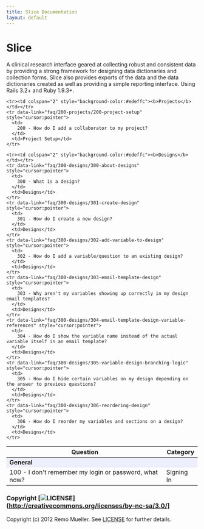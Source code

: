 ```yaml
---
title: Slice Documentation
layout: default
---
```


# Slice

A clinical research interface geared at collecting robust and consistent data by providing a strong framework for designing data dictionaries and collection forms. Slice also provides exports of the data and the data dictionaries created as well as providing a simple reporting interface. Using Rails 3.2+ and Ruby 1.9.3+.


<table class="table table-hover">
  <thead>
    <tr>
      <th>Question</th>
      <th>Category</th>
    </tr>
  </thead>
  <tbody>
    <tr><td colspan="2" style="background-color:#edeffc"><b>General</b></td></tr>
    <tr data-link="faq/100-general/100-signing-in" style="cursor:pointer">
      <td>
        100 - I don't remember my login or password, what now?
      </td>
      <td>Signing In</td>
    </tr>

    <tr><td colspan="2" style="background-color:#edeffc"><b>Projects</b></td></tr>
    <tr data-link="faq/200-projects/200-project-setup" style="cursor:pointer">
      <td>
        200 - How do I add a collaborator to my project?
      </td>
      <td>Project Setup</td>
    </tr>

    <tr><td colspan="2" style="background-color:#edeffc"><b>Designs</b></td></tr>
    <tr data-link="faq/300-designs/300-about-designs" style="cursor:pointer">
      <td>
        300 - What is a design?
      </td>
      <td>Designs</td>
    </tr>
    <tr data-link="faq/300-designs/301-create-design" style="cursor:pointer">
      <td>
        301 - How do I create a new design?
      </td>
      <td>Designs</td>
    </tr>
    <tr data-link="faq/300-designs/302-add-variable-to-design" style="cursor:pointer">
      <td>
        302 - How do I add a variable/question to an existing design?
      </td>
      <td>Designs</td>
    </tr>
    <tr data-link="faq/300-designs/303-email-template-design" style="cursor:pointer">
      <td>
        303 - Why aren't my variables showing up correctly in my design email templates?
      </td>
      <td>Designs</td>
    </tr>
    <tr data-link="faq/300-designs/304-email-template-design-variable-references" style="cursor:pointer">
      <td>
        304 - How do I show the variable name instead of the actual variable itself in an email template?
      </td>
      <td>Designs</td>
    </tr>
    <tr data-link="faq/300-designs/305-variable-design-branching-logic" style="cursor:pointer">
      <td>
        305 - How do I hide certain variables on my design depending on the answer to previous questions?
      </td>
      <td>Designs</td>
    </tr>
    <tr data-link="faq/300-designs/306-reordering-design" style="cursor:pointer">
      <td>
        306 - How do I reorder my variables and sections on a design?
      </td>
      <td>Designs</td>
    </tr>
  </tbody>
</table>




### Copyright [![LICENSE](http://i.creativecommons.org/l/by-nc-sa/3.0/80x15.png)](http://creativecommons.org/licenses/by-nc-sa/3.0/]

Copyright (c) 2012 Remo Mueller. See [LICENSE](https://github.com/remomueller/slice/blob/master/LICENSE) for further details.
